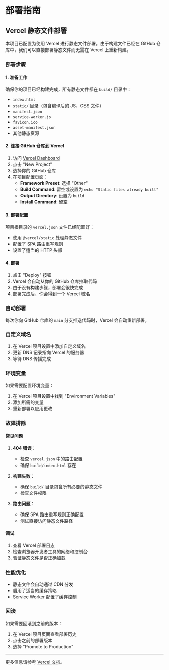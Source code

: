 # 部署指南

## Vercel 静态文件部署

本项目已配置为使用 Vercel 进行静态文件部署。由于构建文件已经在 GitHub 仓库中，我们可以直接部署静态文件而无需在 Vercel 上重新构建。

### 部署步骤

#### 1. 准备工作
确保你的项目已经构建完成，所有静态文件都在 `build/` 目录中：
- `index.html`
- `static/` 目录（包含编译后的 JS、CSS 文件）
- `manifest.json`
- `service-worker.js`
- `favicon.ico`
- `asset-manifest.json`
- 其他静态资源

#### 2. 连接 GitHub 仓库到 Vercel

1. 访问 [Vercel Dashboard](https://vercel.com/dashboard)
2. 点击 "New Project"
3. 选择你的 GitHub 仓库
4. 在项目配置页面：
   - **Framework Preset**: 选择 "Other"
   - **Build Command**: 留空或设置为 `echo "Static files already built"`
   - **Output Directory**: 设置为 `build`
   - **Install Command**: 留空

#### 3. 部署配置

项目根目录的 `vercel.json` 文件已经配置好：
- 使用 `@vercel/static` 处理静态文件
- 配置了 SPA 路由重写规则
- 设置了适当的 HTTP 头部

#### 4. 部署

1. 点击 "Deploy" 按钮
2. Vercel 会自动从你的 GitHub 仓库拉取代码
3. 由于没有构建步骤，部署会很快完成
4. 部署完成后，你会得到一个 Vercel 域名

### 自动部署

每次你向 GitHub 仓库的 `main` 分支推送代码时，Vercel 会自动重新部署。

### 自定义域名

1. 在 Vercel 项目设置中添加自定义域名
2. 更新 DNS 记录指向 Vercel 的服务器
3. 等待 DNS 传播完成

### 环境变量

如果需要配置环境变量：
1. 在 Vercel 项目设置中找到 "Environment Variables"
2. 添加所需的变量
3. 重新部署以应用更改

### 故障排除

#### 常见问题

1. **404 错误**：
   - 检查 `vercel.json` 中的路由配置
   - 确保 `build/index.html` 存在

2. **构建失败**：
   - 确保 `build/` 目录包含所有必要的静态文件
   - 检查文件权限

3. **路由问题**：
   - 确保 SPA 路由重写规则正确配置
   - 测试直接访问静态文件路径

#### 调试

1. 查看 Vercel 部署日志
2. 检查浏览器开发者工具的网络和控制台
3. 验证静态文件是否正确加载

### 性能优化

- 静态文件会自动通过 CDN 分发
- 启用了适当的缓存策略
- Service Worker 配置了缓存控制

### 回滚

如果需要回滚到之前的版本：
1. 在 Vercel 项目页面查看部署历史
2. 点击之前的部署版本
3. 选择 "Promote to Production"

---

更多信息请参考 [Vercel 文档](https://vercel.com/docs)。 